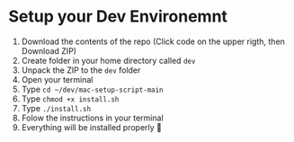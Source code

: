 # Setup your Dev Environemnt

1. Download the contents of the repo (Click code on the upper rigth, then Download ZIP)
2. Create folder in your home directory called `dev`
3. Unpack the ZIP to the `dev` folder
4. Open your terminal
5. Type `cd ~/dev/mac-setup-script-main`
6. Type `chmod +x install.sh`
7. Type `./install.sh`
8. Folow the instructions in your terminal
9. Everything will be installed properly 🤞